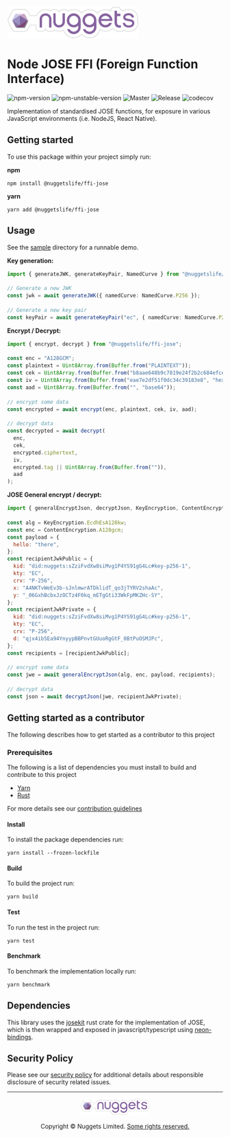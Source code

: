 [![Nuggets](./docs/assets/nuggets-logo.svg)](https://github.com/NuggetsLtd)

# Node JOSE FFI (Foreign Function Interface)

![npm-version](https://badgen.net/npm/v/@nuggetslife/ffi-jose)
![npm-unstable-version](https://badgen.net/npm/v/@nuggetslife/ffi-jose/unstable)
![Master](https://github.com/NuggetsLtd/ffi-jose/workflows/push-master/badge.svg)
![Release](https://github.com/NuggetsLtd/ffi-jose/workflows/push-release/badge.svg)
![codecov](https://codecov.io/gh/NuggetsLtd/ffi-jose/branch/master/graph/badge.svg)

Implementation of standardised JOSE functions, for exposure in various JavaScript environments (i.e. NodeJS, React
Native).

## Getting started

To use this package within your project simply run:

**npm**

```
npm install @nuggetslife/ffi-jose
```

**yarn**

```
yarn add @nuggetslife/ffi-jose
```

## Usage

See the [sample](./sample) directory for a runnable demo.

**Key generation:**

```typescript
import { generateJWK, generateKeyPair, NamedCurve } from "@nuggetslife/ffi-jose";

// Generate a new JWK
const jwk = await generateJWK({ namedCurve: NamedCurve.P256 });

// Generate a new key pair
const keyPair = await generateKeyPair("ec", { namedCurve: NamedCurve.P256 });
```

**Encrypt / Decrypt:**

```javascript
import { encrypt, decrypt } from "@nuggetslife/ffi-jose";

const enc = "A128GCM";
const plaintext = Uint8Array.from(Buffer.from("PLAINTEXT"));
const cek = Uint8Array.from(Buffer.from("b8aae648b9c7819e24f2b2c684efcef1", "hex"));
const iv = Uint8Array.from(Buffer.from("eae7e2df51f0dc34c39183e8", "hex"));
const aad = Uint8Array.from(Buffer.from("", "base64"));

// encrypt some data
const encrypted = await encrypt(enc, plaintext, cek, iv, aad);

// decrypt data
const decrypted = await decrypt(
  enc,
  cek,
  encrypted.ciphertext,
  iv,
  encrypted.tag || Uint8Array.from(Buffer.from("")),
  aad
);
```

**JOSE General encrypt / decrypt:**

```javascript
import { generalEncryptJson, decryptJson, KeyEncryption, ContentEncryption } from "@nuggetslife/ffi-jose";

const alg = KeyEncryption.EcdhEsA128kw;
const enc = ContentEncryption.A128gcm;
const payload = {
  hello: "there",
};
const recipientJwkPublic = {
  kid: "did:nuggets:sZziFvdXw8siMvg1P4YS91gG4Lc#key-p256-1",
  kty: "EC",
  crv: "P-256",
  x: "A4NKTvWeEv3b-sJnlmwrATDklidT_qo3jTYRV2shaAc",
  y: "_06GxhBcbxJzOCTz4F0kq_mETgGti33WkFpMKZHc-SY",
};
const recipientJwkPrivate = {
  kid: "did:nuggets:sZziFvdXw8siMvg1P4YS91gG4Lc#key-p256-1",
  kty: "EC",
  crv: "P-256",
  d: "qjx4ib5Ea94YnyypBBPnvtGUuoRgGtF_0BtPuOSMJPc",
};
const recipients = [recipientJwkPublic];

// encrypt some data
const jwe = await generalEncryptJson(alg, enc, payload, recipients);

// decrypt data
const json = await decryptJson(jwe, recipientJwkPrivate);
```

## Getting started as a contributor

The following describes how to get started as a contributor to this project

### Prerequisites

The following is a list of dependencies you must install to build and contribute to this project

- [Yarn](https://yarnpkg.com/)
- [Rust](https://www.rust-lang.org/)

For more details see our [contribution guidelines](./docs/CONTRIBUTING.md)

#### Install

To install the package dependencies run:

```
yarn install --frozen-lockfile
```

#### Build

To build the project run:

```
yarn build
```

#### Test

To run the test in the project run:

```
yarn test
```

#### Benchmark

To benchmark the implementation locally run:

```
yarn benchmark
```

## Dependencies

This library uses the [josekit](https://crates.io/crates/josekit) rust crate for the implementation of JOSE, which is
then wrapped and exposed in javascript/typescript using [neon-bindings](https://github.com/neon-bindings/neon).

## Security Policy

Please see our [security policy](./SECURITY.md) for additional details about responsible disclosure of security related
issues.

---

<p align="center"><a href="https://nuggets.life" target="_blank"><img height="40px" src ="./docs/assets/nuggets-logo.svg"></a></p><p align="center">Copyright © Nuggets Limited. <a href="./LICENSE">Some rights reserved.</a></p>
